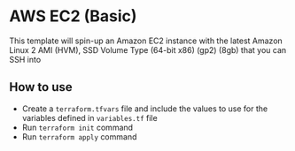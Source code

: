 # AWS EC2 (Basic)

This template will spin-up an Amazon EC2 instance with the latest Amazon Linux 2 AMI (HVM), SSD Volume Type (64-bit x86) (gp2) (8gb) that you can SSH into

## How to use
- Create a `terraform.tfvars` file and include the values to use for the variables defined in `variables.tf` file
- Run `terraform init` command
- Run `terraform apply` command
